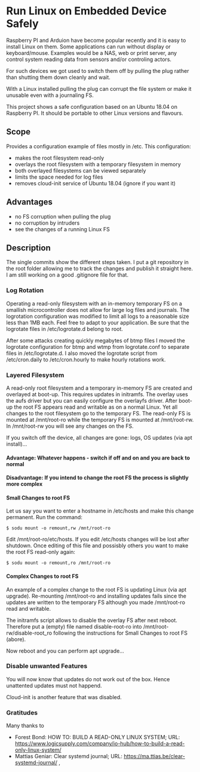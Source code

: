 # Run Linux on Embedded Device Safely

Raspberry PI and Arduion have become popular recently and it is easy to install Linux on them. 
Some applications can run without display or keyboard/mouse. Examples would be a NAS, web or print server, 
any control system reading data from sensors and/or controling actors. 

For such devices we got used to switch them off by pulling the plug rather than shutting them down cleanly and wait. 

With a Linux installed pulling the plug can corrupt the file system or make it unusable even with a journaling FS. 

This project shows a safe configuration based on an Ubuntu 18.04 on Raspberry PI. It should be portable to other
Linux versions and flavours.

## Scope

Provides a configuration example of files mostly in /etc. This configuration:

- makes the root filesystem read-only
- overlays the root filesystem with a temporary filesystem in memory
- both overlayed filesystems can be viewed separately
- limits the space needed for log files
- removes cloud-init service of Ubuntu 18.04 (ignore if you want it)

## Advantages

- no FS corruption when pulling the plug
- no corruption by intruders
- see the changes of a running Linux FS

## Description

The single commits show the different steps taken. I put a git repository in the root folder allowing me to track the changes
and publish it straight here. I am still working on a good .gitignore file for that.

### Log Rotation

Operating a read-only filesystem with an in-memory temporary FS on a smallish microcontroller does not allow for large log 
files and journals. The logrotation configuration was modified to limit all logs to a reasonable size less than 1MB each. 
Feel free to adapt to your application. Be sure that the logrotate files in /etc/logrotate.d belong to root.

After some attacks creating quickly megabytes of btmp files I moved the logrotate configuration for btmp and wtmp from logrotate.conf
to separate files in /etc/logrotate.d. I also moved the logrotate script from /etc/cron.daily to /etc/cron.hourly to make 
hourly rotations work.

### Layered Filesystem

A read-only root filesystem and a temporary in-memory FS are created and overlayed at boot-up. This requires updates in 
initramfs. The overlay uses the aufs driver but you can easily configure the overlayfs driver. After boot-up the root FS
appears read and writable as on a normal Linux. Yet all changes to the root filesystem go to the temporary FS. 
The read-only FS is mounted at /mnt/root-ro while the temporary FS is mounted at /mnt/root-rw. In /mnt/root-rw you
will see any changes on the FS.

If you switch off the device, all changes are gone: logs, OS updates (via apt install)...

#### Advantage: Whatever happens - switch if off and on and you are back to normal

#### Disadvantage: If you intend to change the root FS the process is slightly more complex

#### Small Changes to root FS

Let us say you want to enter a hostname in /etc/hosts and make this change permanent. Run the command:

```
$ sodu mount -o remount,rw /mnt/root-ro
```

Edit /mnt/root-ro/etc/hosts. If you edit /etc/hosts changes will be lost after shutdown. Once editing of this file
and possisbly others you want to make the root FS read-only again:

```
$ sodu mount -o remount,ro /mnt/root-ro
```
#### Complex Changes to root FS

An example of a complex change to the root FS is updating Linux (via apt upgrade). Re-mounting /mnt/root-ro and installing
updates fails since the updates are written to the temporary FS although you made /mnt/root-ro read and writable.

The initramfs script allows to disable the overlay FS after next reboot. Therefore put a (empty) file named 
disable-root-ro into /mnt/root-rw/disable-root_ro following the instructions for Small Changes to root FS (abore).

Now reboot and you can perform apt upgrade...

### Disable unwanted Features

You will now know that updates do not work out of the box. Hence unattented updates must not happend. 

Cloud-init is another feature that was disabled. 

### Gratitudes

Many thanks to

- Forest Bond: HOW TO: BUILD A READ-ONLY LINUX SYSTEM; URL: https://www.logicsupply.com/company/io-hub/how-to-build-a-read-only-linux-system/
- Mattias Geniar: Clear systemd journal; URL: https://ma.ttias.be/clear-systemd-journal/
,
